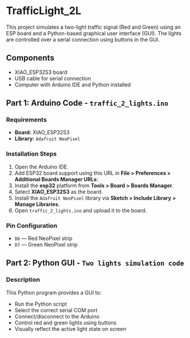 # TrafficLight_2L

This project simulates a two-light traffic signal (Red and Green) using an ESP board and a Python-based graphical user interface (GUI). The lights are controlled over a serial connection using buttons in the GUI.

## Components

- XIAO_ESP32S3 board
- USB cable for serial connection
- Computer with Arduino IDE and Python installed

## Part 1: Arduino Code - `traffic_2_lights.ino`

### Requirements

- **Board:** XIAO_ESP32S3
- **Library:** `Adafruit NeoPixel`

### Installation Steps

1. Open the Arduino IDE.
2. Add ESP32 board support using this URL in **File > Preferences > Additional Boards Manager URLs**:
3. Install the **esp32** platform from **Tools > Board > Boards Manager**.
4. Select **XIAO_ESP32S3** as the board.
5. Install the `Adafruit NeoPixel` library via **Sketch > Include Library > Manage Libraries**.
6. Open `traffic_2_lights.ino` and upload it to the board.

### Pin Configuration

- `D6` — Red NeoPixel strip
- `D7` — Green NeoPixel strip

## Part 2: Python GUI - `Two lights simulation code`

### Description

This Python program provides a GUI to:

- Run the Python script
- Select the correct serial COM port
- Connect/disconnect to the Arduino
- Control red and green lights using buttons
- Visually reflect the active light state on screen